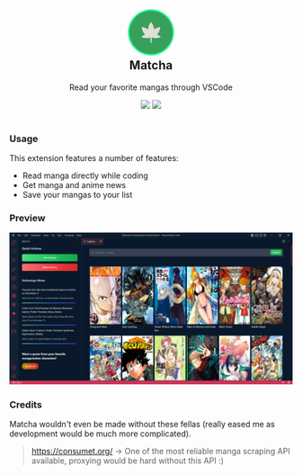 <h2 align="center" style="border-bottom: none">
    <div style="margin-bottom:8;"><img src="./media/logo.png" height="82" height="82" >
    </div>
    Matcha
</h2>
<p align="center">Read your favorite mangas through VSCode</p>

<div align="center">

 <img src="https://img.shields.io/github/issues/ricemashi/matcha?style=for-the-badge">
<img src="https://img.shields.io/github/last-commit/ricemashi/matcha?style=for-the-badge">

</div>
<br>

### Usage

This extension features a number of features:

- Read manga directly while coding
- Get manga and anime news
- Save your mangas to your list

### Preview

<img src="./media/screenshot.png">

### Credits

Matcha wouldn't even be made without these fellas (really eased me as development would be much more complicated).

> https://consumet.org/ -> One of the most reliable manga scraping API available, proxying would be hard without this API :)
